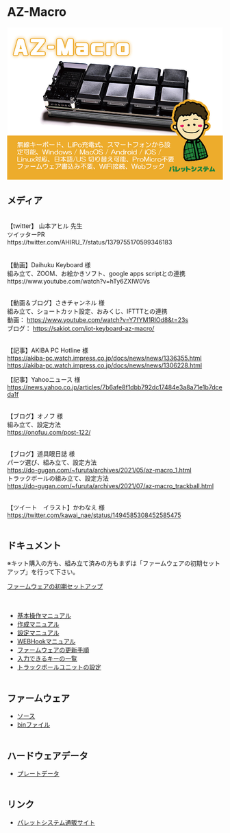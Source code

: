 # AZ-Macro

![ボード設定](/images/az_macro_top.jpg)


## メディア
<br>
【twitter】 山本アヒル 先生<br>
ツイッターPR<br>
https://twitter.com/AHIRU_7/status/1379755170599346183
<br><br>

<br>
【動画】Daihuku Keyboard 様<br>
組み立て、ZOOM、お絵かきソフト、google apps scriptとの連携<br>
https://www.youtube.com/watch?v=hTy6ZXIW0Vs
<br><br>

【動画＆ブログ】さきチャンネル 様<br>
組み立て、ショートカット設定、おみくじ、IFTTTとの連携<br>
動画： https://www.youtube.com/watch?v=Y7fYM1RlOd8&t=23s
<br>
ブログ： https://sakiot.com/iot-keyboard-az-macro/
<br><br>

【記事】AKIBA PC Hotline 様<br>
https://akiba-pc.watch.impress.co.jp/docs/news/news/1336355.html
<br>
https://akiba-pc.watch.impress.co.jp/docs/news/news/1306228.html
<br>

【記事】Yahooニュース 様<br>
https://news.yahoo.co.jp/articles/7b6afe8f1dbb792dc17484e3a8a71e1b7dceda1f
<br><br>

【ブログ】オノフ 様<br>
組み立て、設定方法<br>
https://onofuu.com/post-122/
<br><br>

【ブログ】道具眼日誌 様<br>
パーツ選び、組み立て、設定方法<br>
https://do-gugan.com/~furuta/archives/2021/05/az-macro_1.html
<br>
トラックボールの組み立て、設定方法<br>
https://do-gugan.com/~furuta/archives/2021/07/az-macro_trackball.html
<br><br>


【ツイート　イラスト】かわなえ 様<br>
https://twitter.com/kawai_nae/status/1494585308452585475
<br><br>


## ドキュメント
  
  ※キット購入の方も、組み立て済みの方もまずは「ファームウェアの初期セットアップ」を行って下さい。
  
[ファームウェアの初期セットアップ](/docs/firmware_write/)  
<br><br>

  
- [基本操作マニュアル](/docs/use_manual/)
- [作成マニュアル](/docs/az-macro-create-manual.pdf)
- [設定マニュアル](/docs/az-macro-setting-manual.pdf)
- [WEBHookマニュアル](/docs/webhook/)
- [ファームウェアの更新手順](/docs/firmware_update/)
- [入力できるキーの一覧](/docs/key_list/)
- [トラックボールユニットの設定](/docs/track_unit/)
<br><br>


## ファームウェア

- [ソース](/firmware/)
- [binファイル](/firmware/bin/azmacro/)
<br><br>

## ハードウェアデータ

- [プレートデータ](/plate/)
<br><br>

## リンク

- [パレットシステム通販サイト](https://palette-system.booth.pm/)

